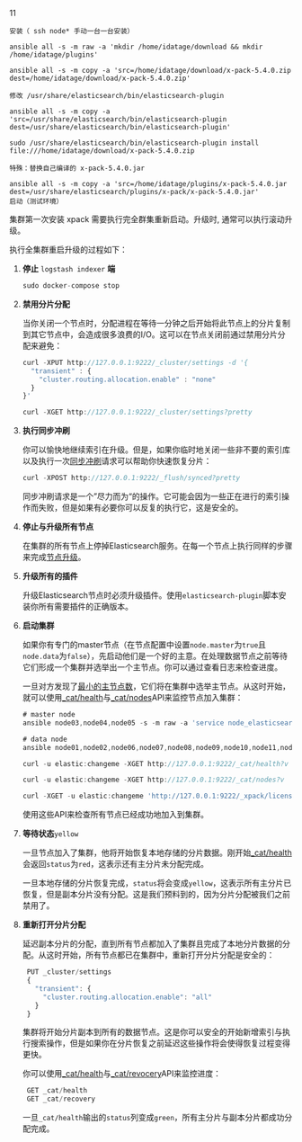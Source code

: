 11

```
安装（ ssh node* 手动一台一台安装）

ansible all -s -m raw -a 'mkdir /home/idatage/download && mkdir /home/idatage/plugins'

ansible all -s -m copy -a 'src=/home/idatage/download/x-pack-5.4.0.zip dest=/home/idatage/download/x-pack-5.4.0.zip'

修改 /usr/share/elasticsearch/bin/elasticsearch-plugin

ansible all -s -m copy -a 'src=/usr/share/elasticsearch/bin/elasticsearch-plugin dest=/usr/share/elasticsearch/bin/elasticsearch-plugin'

sudo /usr/share/elasticsearch/bin/elasticsearch-plugin install file:///home/idatage/download/x-pack-5.4.0.zip

特殊：替换自己编译的 x-pack-5.4.0.jar

ansible all -s -m copy -a 'src=/home/idatage/plugins/x-pack-5.4.0.jar dest=/usr/share/elasticsearch/plugins/x-pack/x-pack-5.4.0.jar'
启动（测试环境）
```

集群第一次安装 xpack 需要执行完全群集重新启动。升级时, 通常可以执行滚动升级。

执行全集群重启升级的过程如下：

1. **停止** `logstash indexer` **端**

   ```js
   sudo docker-compose stop
   ```

2. **禁用分片分配**

   当你关闭一个节点时，分配进程在等待一分钟之后开始将此节点上的分片复制到其它节点中，会造成很多浪费的I/O。这可以在节点关闭前通过禁用分片分配来避免：

   ```js
   curl -XPUT http://127.0.0.1:9222/_cluster/settings -d '{
     "transient" : {
       "cluster.routing.allocation.enable" : "none"
     }
   }'

   curl -XGET http://127.0.0.1:9222/_cluster/settings?pretty
   ```

3. **执行同步冲刷**

   你可以愉快地继续索引在升级。但是，如果你临时地关闭一些非不要的索引库以及执行一次[同步冲刷](../../Indices_APIs/Flush/Synced_Flush.md)请求可以帮助你快速恢复分片：

   ```js
   curl -XPOST http://127.0.0.1:9222/_flush/synced?pretty
   ```

   同步冲刷请求是一个”尽力而为“的操作。它可能会因为一些正在进行的索引操作而失败，但是如果有必要你可以反复的执行它，这是安全的。

4. **停止与升级所有节点**

   在集群的所有节点上停掉Elasticsearch服务。在每一个节点上执行同样的步骤来完成[节点升级](./Rolling_upgrades.md#upgrade-node)。

5. **升级所有的插件**

   升级Elasticsearch节点时必须升级插件。使用`elasticsearch-plugin`脚本安装你所有需要插件的正确版本。

6. **启动集群**

   如果你有专门的master节点（在节点配置中设置`node.master`为`true`且`node.data`为`false`），先启动他们是一个好的主意。在处理数据节点之前等待它们形成一个集群并选举出一个主节点。你可以通过查看日志来检查进度。

   一旦对方发现了[最小的主节点数](../../Modules/Discovery/Zen_Discovery.md#master-election)，它们将在集群中选举主节点。从这时开始，就可以使用[\_cat/health](../../cat_APIs/cat_health.md)与[\_cat/nodes](../../cat_APIs/cat_nodes.md)API来监控节点加入集群：

   ```js
   # master node
   ansible node03,node04,node05 -s -m raw -a 'service node_elasticsearch start'

   # data node
   ansible node01,node02,node06,node07,node08,node09,node10,node11,node12,node13,node14,node15 -s -m raw -a 'service node_elasticsearch start'

   curl -u elastic:changeme -XGET http://127.0.0.1:9222/_cat/health?v

   curl -u elastic:changeme -XGET http://127.0.0.1:9222/_cat/nodes?v

   curl -XGET -u elastic:changeme 'http://127.0.0.1:9222/_xpack/license'
   ```

   使用这些API来检查所有节点已经成功地加入到集群。

1. **等待状态**`yellow`

   一旦节点加入了集群，他将开始恢复本地存储的分片数据。刚开始[\_cat/health](../../cat_APIs/cat_health.md)会返回`status`为`red`，这表示还有主分片未分配完成。

   一旦本地存储的分片恢复完成，`status`将会变成`yellow`，这表示所有主分片已恢复，但是副本分片没有分配。这是我们预料到的，因为分片分配被我们之前禁用了。

2. **重新打开分片分配**

   延迟副本分片的分配，直到所有节点都加入了集群且完成了本地分片数据的分配。从这时开始，所有节点都已在集群中，重新打开分片分配是安全的：

   ```js
    PUT _cluster/settings
    {
      "transient": {
        "cluster.routing.allocation.enable": "all"
      }
    }
   ```

   集群将开始分片副本到所有的数据节点。这是你可以安全的开始新增索引与执行搜索操作，但是如果你在分片恢复之前延迟这些操作将会使得恢复过程变得更快。

   你可以使用[\_cat/health](../../cat_APIs/cat_health.md)与[\_cat/revocery](../../cat_APIs/cat_recovery.md)API来监控进度：

   ```js
    GET _cat/health
    GET _cat/recovery
   ```

   一旦`_cat/health`输出的`status`列变成`green`，所有主分片与副本分片都成功分配完成。



